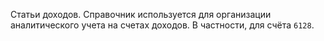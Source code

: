 Статьи доходов. Справочник используется для организации аналитического учета на счетах доходов. В частности, для счёта `6128`.